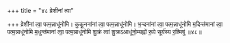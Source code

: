 +++
title = "४८ व्रेशीनां त्वा"

+++
व्रेशी॑नां त्वा॒ पत्म॒न्नाधू॑नोमि। कुकू॒नना॑नां त्वा॒ पत्म॒न्नाधू॑नोमि। भ॒न्दना॑नां त्वा॒ पत्म॒न्नाधू॑नोमि म॒दिन्त॑मानां त्वा॒ पत्म॒न्नाधू॑नोमि म॒धुन्त॑मानां त्वा॒ पत्म॒न्नाधू॑नोमि शु॒क्रं त्वा॑ शु॒क्रऽआधू॑नो॒म्यह्नो॑ रू॒पे सूर्य॑स्य र॒श्मिषु॑ ॥४८॥